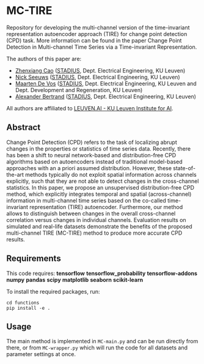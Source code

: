MC-TIRE
===============================

Repository for developing the multi-channel version of the time-invariant representation autoencoder approach (TIRE) for change point detection (CPD) task. More information can be found in the paper Change Point Detection in Multi-channel Time Series via a Time-invariant Representation.


The authors of this paper are:

- [Zhenxiang Cao](https://www.esat.kuleuven.be/stadius/person.php?id=2380) ([STADIUS](https://www.esat.kuleuven.be/stadius/), Dept. Electrical Engineering, KU Leuven)
- [Nick Seeuws](https://www.esat.kuleuven.be/stadius/person.php?id=2318) ([STADIUS](https://www.esat.kuleuven.be/stadius/), Dept. Electrical Engineering, KU Leuven)
- [Maarten De Vos](https://www.esat.kuleuven.be/stadius/person.php?id=203) ([STADIUS](https://www.esat.kuleuven.be/stadius/), Dept. Electrical Engineering, KU Leuven and Dept. Development and Regeneration, KU Leuven)
- [Alexander Bertrand](https://www.esat.kuleuven.be/stadius/person.php?id=331) ([STADIUS](https://www.esat.kuleuven.be/stadius/), Dept. Electrical Engineering, KU Leuven)

All authors are affiliated to [LEUVEN.AI - KU Leuven Institute for AI](https://ai.kuleuven.be). 

Abstract
------------
Change Point Detection (CPD) refers to the task of localizing abrupt changes in the properties or statistics of time series data. Recently, there has been a shift to neural network-based and distribution-free CPD algorithms based on autoencoders instead of traditional model-based approaches with an a priori assumed distribution. However, these state-of-the-art methods typically do not exploit spatial information across channels explicitly, such that they are not able to detect changes in the cross-channel statistics. In this paper, we propose an unsupervised distribution-free CPD method, which explicitly integrates temporal and spatial (across-channel) information in multi-channel time series based on the co-called time-invariant representation (TIRE) autoencoder. Furthermore, our method allows to distinguish between changes in the overall cross-channel correlation versus changes in individual channels. Evaluation results on simulated and real-life datasets demonstrate the benefits of the proposed multi-channel TIRE (MC-TIRE) method to produce more accurate CPD results.

Requirements
------------
This code requires:
**tensorflow**
**tensorflow_probability**
**tensorflow-addons**
**numpy**
**pandas**
**scipy**
**matplotlib**
**seaborn**
**scikit-learn**

To install the required packages, run:

```
cd functions
pip install -e .
```

Usage
-----

The main method is implemented in ``MC-main.py`` and can
be run directly from there, or from ``MC-wrapper.py`` which will run the code
for all datasets and parameter settings at once.